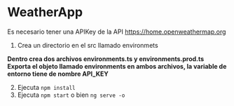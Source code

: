 # WeatherApp

Es necesario tener una APIKey de la API https://home.openweathermap.org

1. Crea un directorio en el src llamado environmets

**Dentro crea dos archivos environments.ts y environments.prod.ts**
**Exporta el objeto llamado environments en ambos archivos, la variable de entorno tiene de nombre API_KEY**

2. Ejecuta ```npm install```
3. Ejecuta ```npm start``` o bien ```ng serve -o```
